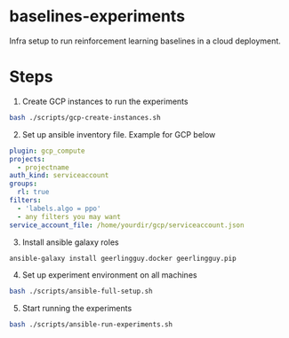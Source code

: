 # baselines-experiments
Infra setup to run reinforcement learning baselines in a cloud deployment.


# Steps

1. Create GCP instances to run the experiments

```bash
bash ./scripts/gcp-create-instances.sh
```

2. Set up ansible inventory file. Example for GCP below

```yaml
plugin: gcp_compute
projects:
  - projectname
auth_kind: serviceaccount
groups:
  rl: true
filters:
  - 'labels.algo = ppo'
  - any filters you may want
service_account_file: /home/yourdir/gcp/serviceaccount.json

```

3. Install ansible galaxy roles

```bash
ansible-galaxy install geerlingguy.docker geerlingguy.pip
```

4. Set up experiment environment on all machines

```bash
bash ./scripts/ansible-full-setup.sh
```

5. Start running the experiments

```bash
bash ./scripts/ansible-run-experiments.sh
```
